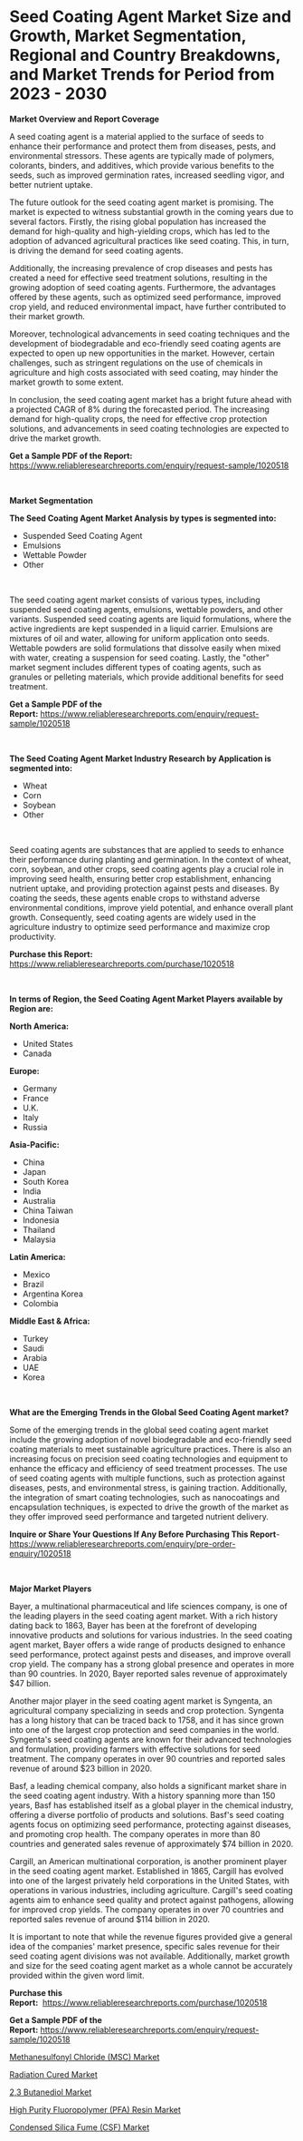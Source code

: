 <p><h1>Seed Coating Agent Market Size and Growth, Market Segmentation, Regional and Country Breakdowns, and Market Trends for Period from 2023 -  2030</h1></p><p><strong>Market Overview and Report Coverage</strong></p>
<p><p>A seed coating agent is a material applied to the surface of seeds to enhance their performance and protect them from diseases, pests, and environmental stressors. These agents are typically made of polymers, colorants, binders, and additives, which provide various benefits to the seeds, such as improved germination rates, increased seedling vigor, and better nutrient uptake.</p><p>The future outlook for the seed coating agent market is promising. The market is expected to witness substantial growth in the coming years due to several factors. Firstly, the rising global population has increased the demand for high-quality and high-yielding crops, which has led to the adoption of advanced agricultural practices like seed coating. This, in turn, is driving the demand for seed coating agents.</p><p>Additionally, the increasing prevalence of crop diseases and pests has created a need for effective seed treatment solutions, resulting in the growing adoption of seed coating agents. Furthermore, the advantages offered by these agents, such as optimized seed performance, improved crop yield, and reduced environmental impact, have further contributed to their market growth.</p><p>Moreover, technological advancements in seed coating techniques and the development of biodegradable and eco-friendly seed coating agents are expected to open up new opportunities in the market. However, certain challenges, such as stringent regulations on the use of chemicals in agriculture and high costs associated with seed coating, may hinder the market growth to some extent.</p><p>In conclusion, the seed coating agent market has a bright future ahead with a projected CAGR of 8% during the forecasted period. The increasing demand for high-quality crops, the need for effective crop protection solutions, and advancements in seed coating technologies are expected to drive the market growth.</p></p>
<p><strong>Get a Sample PDF of the Report:</strong> <a href="https://www.reliableresearchreports.com/enquiry/request-sample/1020518">https://www.reliableresearchreports.com/enquiry/request-sample/1020518</a></p>
<p>&nbsp;</p>
<p><strong>Market Segmentation</strong></p>
<p><strong>The Seed Coating Agent Market Analysis by types is segmented into:</strong></p>
<p><ul><li>Suspended Seed Coating Agent</li><li>Emulsions</li><li>Wettable Powder</li><li>Other</li></ul></p>
<p>&nbsp;</p>
<p><p>The seed coating agent market consists of various types, including suspended seed coating agents, emulsions, wettable powders, and other variants. Suspended seed coating agents are liquid formulations, where the active ingredients are kept suspended in a liquid carrier. Emulsions are mixtures of oil and water, allowing for uniform application onto seeds. Wettable powders are solid formulations that dissolve easily when mixed with water, creating a suspension for seed coating. Lastly, the "other" market segment includes different types of coating agents, such as granules or pelleting materials, which provide additional benefits for seed treatment.</p></p>
<p><strong>Get a Sample PDF of the Report:</strong>&nbsp;<a href="https://www.reliableresearchreports.com/enquiry/request-sample/1020518">https://www.reliableresearchreports.com/enquiry/request-sample/1020518</a></p>
<p>&nbsp;</p>
<p><strong>The Seed Coating Agent Market Industry Research by Application is segmented into:</strong></p>
<p><ul><li>Wheat</li><li>Corn</li><li>Soybean</li><li>Other</li></ul></p>
<p>&nbsp;</p>
<p><p>Seed coating agents are substances that are applied to seeds to enhance their performance during planting and germination. In the context of wheat, corn, soybean, and other crops, seed coating agents play a crucial role in improving seed health, ensuring better crop establishment, enhancing nutrient uptake, and providing protection against pests and diseases. By coating the seeds, these agents enable crops to withstand adverse environmental conditions, improve yield potential, and enhance overall plant growth. Consequently, seed coating agents are widely used in the agriculture industry to optimize seed performance and maximize crop productivity.</p></p>
<p><strong>Purchase this Report:</strong>&nbsp; <a href="https://www.reliableresearchreports.com/purchase/1020518">https://www.reliableresearchreports.com/purchase/1020518</a></p>
<p>&nbsp;</p>
<p><strong>In terms of Region, the Seed Coating Agent Market Players available by Region are:</strong></p>
<p>
    <p> <strong> North America: </strong>
        <ul>
            <li>United States</li>
            <li>Canada</li>
        </ul>
        </p> 
    <p> <strong> Europe: </strong>
        <ul>
            <li>Germany</li>
            <li>France</li>
            <li>U.K.</li>
            <li>Italy</li>
            <li>Russia</li>
        </ul>
        </p> 
    <p> <strong> Asia-Pacific: </strong>
        <ul>
            <li>China</li>
            <li>Japan</li>
            <li>South Korea</li>
            <li>India</li>
            <li>Australia</li>
            <li>China Taiwan</li>
            <li>Indonesia</li>
            <li>Thailand</li>
            <li>Malaysia</li>
        </ul>
        </p> 
    <p> <strong> Latin America: </strong>
        <ul>
            <li>Mexico</li>
            <li>Brazil</li>
            <li>Argentina Korea</li>
            <li>Colombia</li>
        </ul>
        </p> 
    <p> <strong> Middle East & Africa: </strong>
        <ul>
            <li>Turkey</li>
            <li>Saudi</li>
            <li>Arabia</li>
            <li>UAE</li>
            <li>Korea</li>
        </ul>
    </p>
    </p>
<p>&nbsp;</p>
<p><strong>What are the Emerging Trends in the Global Seed Coating Agent market?</strong></p>
<p><p>Some of the emerging trends in the global seed coating agent market include the growing adoption of novel biodegradable and eco-friendly seed coating materials to meet sustainable agriculture practices. There is also an increasing focus on precision seed coating technologies and equipment to enhance the efficacy and efficiency of seed treatment processes. The use of seed coating agents with multiple functions, such as protection against diseases, pests, and environmental stress, is gaining traction. Additionally, the integration of smart coating technologies, such as nanocoatings and encapsulation techniques, is expected to drive the growth of the market as they offer improved seed performance and targeted nutrient delivery.</p></p>
<p><strong>Inquire or Share Your Questions If Any Before Purchasing This Report</strong>- <a href="https://www.reliableresearchreports.com/enquiry/pre-order-enquiry/1020518">https://www.reliableresearchreports.com/enquiry/pre-order-enquiry/1020518</a></p>
<p>&nbsp;</p>
<p><strong>Major Market Players</strong></p>
<p><p>Bayer, a multinational pharmaceutical and life sciences company, is one of the leading players in the seed coating agent market. With a rich history dating back to 1863, Bayer has been at the forefront of developing innovative products and solutions for various industries. In the seed coating agent market, Bayer offers a wide range of products designed to enhance seed performance, protect against pests and diseases, and improve overall crop yield. The company has a strong global presence and operates in more than 90 countries. In 2020, Bayer reported sales revenue of approximately $47 billion.</p><p>Another major player in the seed coating agent market is Syngenta, an agricultural company specializing in seeds and crop protection. Syngenta has a long history that can be traced back to 1758, and it has since grown into one of the largest crop protection and seed companies in the world. Syngenta's seed coating agents are known for their advanced technologies and formulation, providing farmers with effective solutions for seed treatment. The company operates in over 90 countries and reported sales revenue of around $23 billion in 2020.</p><p>Basf, a leading chemical company, also holds a significant market share in the seed coating agent industry. With a history spanning more than 150 years, Basf has established itself as a global player in the chemical industry, offering a diverse portfolio of products and solutions. Basf's seed coating agents focus on optimizing seed performance, protecting against diseases, and promoting crop health. The company operates in more than 80 countries and generated sales revenue of approximately $74 billion in 2020.</p><p>Cargill, an American multinational corporation, is another prominent player in the seed coating agent market. Established in 1865, Cargill has evolved into one of the largest privately held corporations in the United States, with operations in various industries, including agriculture. Cargill's seed coating agents aim to enhance seed quality and protect against pathogens, allowing for improved crop yields. The company operates in over 70 countries and reported sales revenue of around $114 billion in 2020.</p><p>It is important to note that while the revenue figures provided give a general idea of the companies' market presence, specific sales revenue for their seed coating agent divisions was not available. Additionally, market growth and size for the seed coating agent market as a whole cannot be accurately provided within the given word limit.</p></p>
<p><strong>Purchase this Report:</strong>&nbsp;&nbsp;<a href="https://www.reliableresearchreports.com/purchase/1020518">https://www.reliableresearchreports.com/purchase/1020518</a></p>
<p></p>
<p><strong>Get a Sample PDF of the Report:</strong>&nbsp;<a href="https://www.reliableresearchreports.com/enquiry/request-sample/1020518">https://www.reliableresearchreports.com/enquiry/request-sample/1020518</a></p>
<p><p><a href="https://medium.com/@tanaysamar7412/methanesulfonyl-chloride-msc-market-size-reveals-the-best-marketing-channels-in-global-industry-8316d3f86315">Methanesulfonyl Chloride (MSC) Market</a></p><p><a href="https://medium.com/@zaidjeet11730/radiation-cured-market-competitive-analysis-market-trends-and-forecast-to-2030-6c3844750f3e">Radiation Cured Market</a></p><p><a href="https://medium.com/@jerez43343/decoding-2-3-butanediol-market-metrics-market-share-trends-and-growth-patterns-147afb607d41">2,3 Butanediol Market</a></p><p><a href="https://medium.com/@hugthess010/high-purity-fluoropolymer-pfa-resin-market-research-report-its-history-and-forecast-2023-to-2030-2534f337dea1">High Purity Fluoropolymer (PFA) Resin Market</a></p><p><a href="https://medium.com/@moribenton733320/condensed-silica-fume-csf-market-exploring-market-share-market-trends-and-future-growth-d1a0057ba3a5">Condensed Silica Fume (CSF) Market</a></p></p>